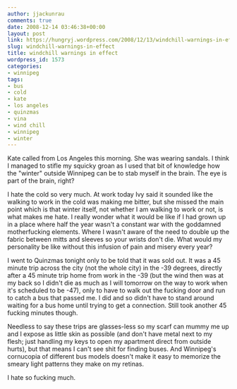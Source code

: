 ```yaml
---
author: jjackunrau
comments: true
date: 2008-12-14 03:46:38+00:00
layout: post
link: https://hungryj.wordpress.com/2008/12/13/windchill-warnings-in-effect/
slug: windchill-warnings-in-effect
title: windchill warnings in effect
wordpress_id: 1573
categories:
- winnipeg
tags:
- bus
- cold
- kate
- los angeles
- quinzmas
- vina
- wind chill
- winnipeg
- winter
---
```


Kate called from Los Angeles this morning. She was wearing sandals. I think I managed to stifle my squicky groan as I used that bit of knowledge how the "winter" outside Winnipeg can be to stab myself in the brain. The eye is part of the brain, right?

I hate the cold so very much. At work today Ivy said it sounded like the walking to work in the cold was making me bitter, but she missed the main point which is that winter itself, not whether I am walking to work or not, is what makes me hate. I really wonder what it would be like if I had grown up in a place where half the year wasn't a constant war with the goddamned motherfucking elements. Where I wasn't aware of the need to double up the fabric between mitts and sleeves so your wrists don't die. What would my personality be like without this infusion of pain and misery every year?

I went to Quinzmas tonight only to be told that it was sold out. It was a 45 minute trip across the city (not the whole city) in the -39 degrees, directly after a 45 minute trip home from work in the -39 (but the wind then was at my back so I didn't die as much as I will tomorrow on the way to work when it's scheduled to be -47), only to have to walk out the fucking door and run to catch a bus that passed me. I did and so didn't have to stand around waiting for a bus home until trying to get a connection. Still took another 45 fucking minutes though.

Needless to say these trips are glasses-less so my scarf can mummy me up and  I expose as little skin as possible (and don't have metal next to my flesh; just handling my keys to open my apartment direct from outside hurts), but that means I can't see shit for finding buses. And Winnipeg's cornucopia of different bus models doesn't make it easy to memorize the smeary light patterns they make on my retinas.

I hate so fucking much.
